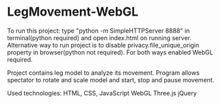 # LegMovement-WebGL

To run this project: type "python -m SimpleHTTPServer 8888" in terminal(python required) and open index.html on running server.
Alternative way to run project is to disable privacy.file_unique_origin property in browser(python not required).
For both ways enabled WebGL required.

Project contains leg model to analyze its movement. Program allows spectator to rotate and scale model and start, stop and pause movement.

Used technologies:
  HTML, CSS, JavaScript
  WebGL
  Three.js
  jQuery
